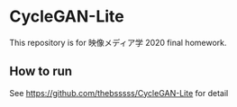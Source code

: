 # CycleGAN-Lite
This repository is for 映像メディア学 2020 final homework.
## How to run
See https://github.com/thebsssss/CycleGAN-Lite for detail

